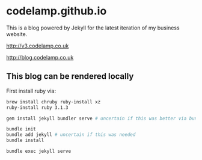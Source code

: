 # codelamp.github.io

This is a blog powered by Jekyll for the latest iteration of my business website.

http://v3.codelamp.co.uk

http://blog.codelamp.co.uk

## This blog can be rendered locally

First install ruby via:

```bash
brew install chruby ruby-install xz
ruby-install ruby 3.1.3

gem install jekyll bundler serve # uncertain if this was better via bundler

bundle init
bundle add jekyll # uncertain if this was needed
bundle install

bundle exec jekyll serve
```